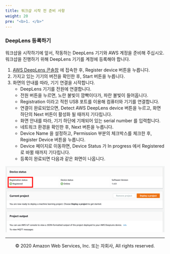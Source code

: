 ```yaml
---
title: 워크샵 시작 전 준비 사항
weight: 20
pre: "<b>1. </b>"
---
```


### DeepLens 등록하기

워크샵을 시작하기에 앞서, 작동하는 DeepLens 기기와 AWS 계정을 준비해 주십시오. 워크샵을 진행하기 위해 DeepLens 기기를 계정에 등록해야 합니다.

1. [AWS DeepLens 콘솔창](https://console.aws.amazon.com/deeplens) 에 접속한 후, Register device 버튼을 누릅니다.
2. 가지고 있는 기기의 버전을 확인한 후, Start 버튼을 누릅니다.
3. 화면의 안내를 따라, 기기 연결을 시작합니다.
    * DeepLens 기기를 전원에 연결합니다.
    * 전원 버튼을 누르면, 노란 불빛이 깜빡이다가, 파란 불빛이 들어옵니다.
    * Registration 이라고 적힌 USB 포트를 이용해 컴퓨터와 기기를 연결합니다.
    * 연결이 완료되었으면, Detect AWS DeepLens device 버튼을 누르고, 화면 하단의 Next 버튼이 활성화 될 때까지 기다립니다.
    * 화면 안내를 따라, 기기 하단에 기재되어 있는 serial number 를 입력합니다.
    * 네트워크 환경을 확인한 후, Next 버튼을 누릅니다.
    * Device Name 을 설정하고, Permission 부분의 체크박스를 체크한 후, Register Device 버튼을 누릅니다.
    * Device 페이지로 이동하면, Device Status 가 In progress 에서 Registered 로 바뀔 때까지 기다립니다.
    * 등록이 완료되면 다음과 같은 화면이 나옵니다.

![Success](./images/regi.png)




---
<p align="center">
© 2020 Amazon Web Services, Inc. 또는 자회사, All rights reserved.
</p>
